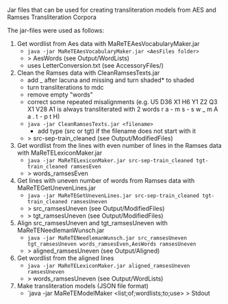 Jar files that can be used for creating transliteration models from AES and Ramses Transliteration Corpora

The jar-files were used as follows:

1. Get wordlist from Aes data with MaReTEAesVocabularyMaker.jar
   * `java -jar MaReTEAesVocabularyMaker.jar <AesFiles folder>`
   * \> AesWords (see Output/WordLists)
   * uses LetterConversion.txt (see AccessoryFiles/)
2. Clean the Ramses data with CleanRamsesTexts.jar
   - add _ after lacuna and missing and turn shaded* to shaded
	- turn transliterations to mdc
	- remove empty "words"
	- correct some repeated misalignments (e.g. U5 D36 X1 H6 Y1 Z2 Q3 X1 V28 A1 is always transliterated with 2 words r a - m s - s w _ m A a . t - p t H)
   * `java -jar CleanRamsesTexts.jar <filename>`
       - add type (src or tgt) if the filename does not start with it
   * \> src-sep-train_cleaned (see Output/ModifiedFiles)
3. Get wordlist from the lines with even number of lines in the Ramses data with MaReTELexiconMaker.jar
   * `java -jar MaReTELexiconMaker.jar src-sep-train_cleaned tgt-train_cleaned ramsesEven`
   * \> words_ramsesEven
4. Get lines with uneven number of words from Ramses data with MaReTEGetUnevenLines.jar
   * `java -jar MaReTEGetUnevenLines.jar src-sep-train_cleaned tgt-train_cleaned ramsesUneven`
   * \> src_ramsesUneven (see Output/ModifiedFiles)
   * \> tgt_ramsesUneven (see Output/ModifiedFiles)
5. Align src_ramsesUneven and tgt_ramsesUneven with MaReTENeedlemanWunsch.jar
   * `java -jar MaReTENeedlemanWunsch.jar src_ramsesUneven tgt_ramsesUneven words_ramsesEven,AesWords ramsesUneven`
   * \> aligned_ramsesUneven (see Output/Aligned)
6. Get wordlist from the aligned lines
   * `java -jar MaReTELexiconMaker.jar aligned_ramsesUneven ramsesUneven`
   * \> words_ramsesUneven (see Output/WordLists)
7. Make transliteration models (JSON file format)
   * `java -jar MaReTEModelMaker <list;of;wordlists;to;use> <name of model> <source of model> > Stdout
